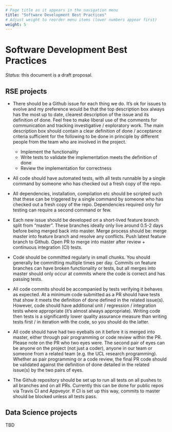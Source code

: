 ```yaml
---
# Page title as it appears in the navigation menu
title: "Software Development Best Practices"
# Adjust weight to reorder menu items (lower numbers appear first)
weight: 5
---
```


# Software Development Best Practices

_Status:_ this document is a draft proposal.

## RSE projects

- There should be a Github issue for each thing we do. It’s ok for issues to
    evolve and my preference would be that the top description box always has
    the most up to date, clearest description of the issue and its definition of
    done. Feel free to make liberal use of the comments for communication and
    tracking investigative / exploratory work. The main description box should
    contain a clear definition of done / acceptance criteria sufficient for the
    following to be done in principle by different people from the team who are
    involved in the project.
    - Implement the functionality
    - Write tests to validate the implementation meets the definition of done
    - Review the implementation for correctness

- All code should have automated tests, with all tests runnable by a single
    command by someone who has checked out a fresh copy of the repo.

- All dependencies, installation, compilation etc should be scripted such that
    these can be triggered by a single command by someone who has checked out a
    fresh copy of the repo. Dependencies required only for testing can require a
    second command or few.

- Each new issue should be developed on a short-lived feature branch split
    from “master”. These branches ideally only live around 0.5-2 days before
    being merged back into master. Merge process should be: merge master into
    feature branch and resolve any conflicts. Push latest feature branch to
    Github. Open PR to merge into master after review + continuous integration
    (CI) tests.

- Code should be committed regularly in small chunks. You should generally be
    committing multiple times per day. Commits on feature branches can have
    broken functionality or tests, but all merges into master should only occur
    at commits where the code is correct and has passing tests.

- All code commits should be accompanied by tests verifying it behaves as
    expected. At a minimum code submitted as a PR should have tests that show it
    meets the definition of done defined in the related issue(s). However, code
    should have additional unit / regression / integration tests where
    appropriate (it’s almost always appropriate). Writing code then tests is a
    significantly lower quality assurance measure than writing tests first / in
    iteration with the code, so you should do the latter.

- All code should have had two eyeballs on it before it is merged into master,
    either through pair programming or code review within the PR. Please note on
    the PR who two eyes were. The second pair of eyes can be anyone on the
    project (not just a coder), anyone in our team or someone from a related
    team (e.g. the UCL research programming). Whether as pair programming or a
    code review, the final PR code should be validated against the definition of
    done detailed in the related issue(s) by the two pairs of eyes.

- The Github repository should be set up to run all tests on all pushes to all
    branches and on all PRs. Currently this can be done for public repos via
    Travis CI and Appveyor. If CI is set up this way, commits to master should
    be blocked unless all tests pass.

## Data Science projects

TBD
